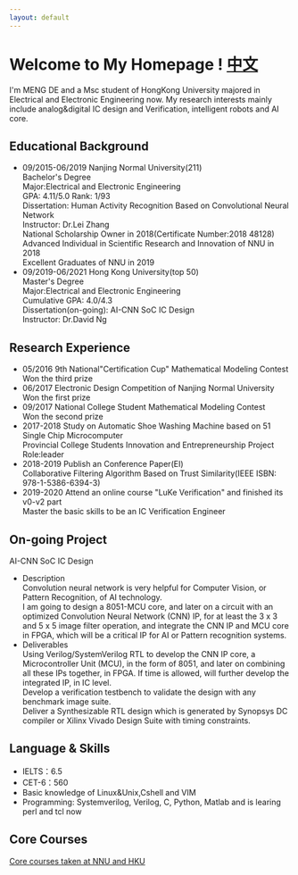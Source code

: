 ```yaml
---
layout: default
---
```


# Welcome to My Homepage !   [中文](./pub.md)

I'm MENG DE and a Msc student of HongKong University majored in Electrical and Electronic Engineering now.
My research interests mainly include analog&digital IC design and Verification, intelligent robots and AI core.

## Educational Background
* 09/2015-06/2019  Nanjing Normal University(211)<br />
  Bachelor's Degree<br />
  Major:Electrical and Electronic Engineering<br />
  GPA: 4.11/5.0    Rank: 1/93<br />
  Dissertation: Human Activity Recognition Based on Convolutional Neural Network<br />
  Instructor: Dr.Lei Zhang<br />
  National Scholarship Owner in 2018(Certificate Number:2018 48128)<br />
  Advanced Individual in Scientific Research and Innovation of NNU in 2018<br />
  Excellent Graduates of NNU in 2019
* 09/2019-06/2021 Hong Kong University(top 50)<br />
  Master's Degree<br />
  Major:Electrical and Electronic Engineering<br />
  Cumulative GPA: 4.0/4.3<br />
  Dissertation(on-going): AI-CNN SoC IC Design <br />
  Instructor: Dr.David Ng   <br />
  
## Research Experience
* 05/2016    9th National"Certification Cup" Mathematical Modeling Contest<br />
  Won the third prize<br />
* 06/2017    Electronic Design Competition of Nanjing Normal University<br />
  Won the first prize<br />
* 09/2017    National College Student Mathematical Modeling Contest<br />
  Won the second prize<br />  
* 2017-2018  Study on Automatic Shoe Washing Machine based on 51 Single Chip Microcomputer<br />
  Provincial College Students Innovation and Entrepreneurship Project<br />
  Role:leader<br />
* 2018-2019  Publish an Conference Paper(EI)<br />
  Collaborative Filtering Algorithm Based on Trust Similarity(IEEE ISBN: 978-1-5386-6394-3)<br />
* 2019-2020 Attend an online course "LuKe Verification" and finished its v0-v2 part<br />
  Master the basic skills to be an IC Verification Engineer<br />

## On-going Project 
AI-CNN SoC IC Design<br />
* Description<br />
Convolution neural network is very helpful for Computer Vision, or Pattern Recognition, of AI technology.<br />
I am going to design a 8051-MCU core, and later on a circuit with an optimized Convolution Neural Network (CNN) IP, for at least the 3 x 3 and 5 x 5 image filter operation, and integrate the CNN IP and MCU core in FPGA, which will be a critical IP for AI or Pattern recognition systems.<br />
* Deliverables<br />
Using Verilog/SystemVerilog RTL to develop the CNN IP core, a Microcontroller Unit (MCU), in the form of 8051, and later on combining all these IPs together, in FPGA. If time is allowed, will further develop the integrated IP, in IC level.<br />
Develop a verification testbench to validate the design with any benchmark image suite.<br />
Deliver a Synthesizable RTL design which is generated by Synopsys DC compiler or Xilinx Vivado Design Suite with timing constraints.<br />
## Language & Skills
* IELTS：6.5<br />
* CET-6：560<br />
* Basic knowledge of Linux&Unix,Cshell and VIM
* Programming: Systemverilog, Verilog, C, Python, Matlab and is learing perl and tcl now<br />

## Core Courses

[Core courses taken at NNU and HKU](./cxchen.md)




